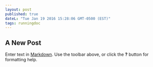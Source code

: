 ```yaml
---
layout: post
published: true
dateL: "Tue Jan 19 2016 15:28:06 GMT-0500 (EST)"
tags: runningdoc
---
```


## A New Post

Enter text in [Markdown](http://daringfireball.net/projects/markdown/). Use the toolbar above, or click the **?** button for formatting help.
